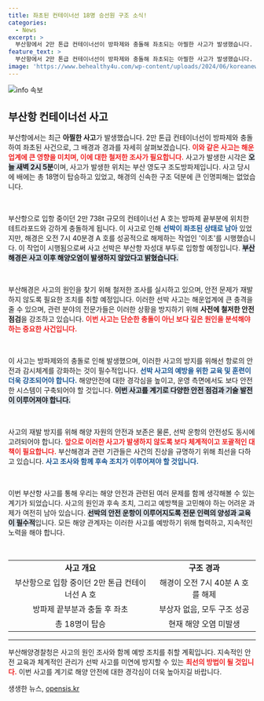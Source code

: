 ```yaml
---
title: 좌초된 컨테이너선 18명 승선원 구조 소식!
categories:
  - News
excerpt: >
  부산항에서 2만 톤급 컨테이너선이 방파제와 충돌해 좌초되는 아찔한 사고가 발생했습니다. 승선원 모두 구조됐지만 사고 원인 조사에 나선 해경은 선박의 안전과 해양 환경을 지키기 위해 긴장 상태를 유지하고 있습니다. 클릭해서 자세한 내용을 확인해보세요!
feature_text: >
  부산항에서 2만 톤급 컨테이너선이 방파제와 충돌해 좌초되는 아찔한 사고가 발생했습니다. 승선원 모두 구조됐지만 사고 원인 조사에 나선 해경은 선박의 안전과 해양 환경을 지키기 위해 긴장 상태를 유지하고 있습니다. 클릭해서 자세한 내용을 확인해보세요!
image: 'https://www.behealthy4u.com/wp-content/uploads/2024/06/koreanews.jpg'
---
```


<p><img src="https://www.behealthy4u.com/wp-content/uploads/2024/06/koreanews.jpg" alt="info 속보" /></p>

<h2 data-ke-size="size26">부산항 컨테이너선 사고</h2>

<p data-ke-size="size16">부산항에서는 최근 <b>아찔한 사고</b>가 발생했습니다. 2만 톤급 컨테이너선이 방파제와 충돌하여 좌초된 사건으로, 그 배경과 경과를 자세히 살펴보겠습니다. <b><span style="color: #ee2323;">이와 같은 사고는 해운업계에 큰 영향을 미치며, 이에 대한 철저한 조사가 필요합니다.</span></b> 사고가 발생한 시각은 <b><span style="background-color: #21538527;">오늘 새벽 2시 5분</span></b>이며, 사고가 발생한 위치는 부산 영도구 조도방파제입니다. 사고 당시에 배에는 총 18명이 탑승하고 있었고, 해경의 신속한 구조 덕분에 큰 인명피해는 없었습니다.</p>

<p data-ke-size="size16">&nbsp;</p>

<p>부산항으로 입항 중이던 2만 738t 규모의 컨테이너선 A 호는 방파제 끝부분에 위치한 테트라포드와 강하게 충돌하게 됩니다. 이 사고로 인해 <b><span style="color: #1a5490;">선박이 좌초된 상태로 남아</span></b> 있었지만, 해경은 오전 7시 40분경 A 호를 성공적으로 해제하는 작업인 '이초'를 시행했습니다. 이 작업이 시행됨으로써 사고 선박은 부산항 자성대 부두로 입항할 예정입니다. <b><span style="background-color: #21538527;">부산해경은 사고 이후 해양오염이 발생하지 않았다고 밝혔습니다.</span></b></p>

<p data-ke-size="size16">&nbsp;</p>

<p>부산해경은 사고의 원인을 찾기 위해 철저한 조사를 실시하고 있으며, 안전 문제가 재발하지 않도록 필요한 조치를 취할 예정입니다. 이러한 선박 사고는 해운업계에 큰 충격을 줄 수 있으며, 관련 분야의 전문가들은 이러한 상황을 방지하기 위해 <b>사전에 철저한 안전 점검</b>을 강조하고 있습니다. <b><span style="color: #ee2323;">이번 사고는 단순한 충돌이 아닌 보다 깊은 원인을 분석해야 하는 중요한 사건입니다.</span></b></p>

<p data-ke-size="size16">&nbsp;</p>

<p>이 사고는 방파제와의 충돌로 인해 발생했으며, 이러한 사고의 방지를 위해선 항로의 안전과 감시체계를 강화하는 것이 필수적입니다. <b><span style="color: #1a5490;">선박 사고의 예방을 위한 교육 및 훈련이 더욱 강조되어야 합니다.</span></b> 해양안전에 대한 경각심을 높이고, 운영 측면에서도 보다 안전한 시스템이 구축되어야 할 것입니다. <b><span style="background-color: #21538527;">이번 사고를 계기로 다양한 안전 점검과 기술 발전이 이루어져야 합니다.</span></b></p>

<p data-ke-size="size16">&nbsp;</p>

<p>사고의 재발 방지를 위해 해양 자원의 안전과 보존은 물론, 선박 운항의 안전성도 동시에 고려되어야 합니다. <b><span style="color: #ee2323;">앞으로 이러한 사고가 발생하지 않도록 보다 체계적이고 포괄적인 대책이 필요합니다.</span></b> 부산해경과 관련 기관들은 사건의 진상을 규명하기 위해 최선을 다하고 있습니다. <b><span style="color: #1a5490;">사고 조사와 함께 후속 조치가 이루어져야 할 것입니다.</span></b></p>

<p data-ke-size="size16">&nbsp;</p>

<p>이번 부산항 사고를 통해 우리는 해양 안전과 관련된 여러 문제를 함께 생각해볼 수 있는 계기가 되었습니다. 사고의 원인과 후속 조치, 그리고 예방책을 고민해야 하는 어려운 과제가 여전히 남아 있습니다. <b><span style="background-color: #21538527;">선박의 안전 운항이 이루어지도록 전문 인력의 양성과 교육이 필수적</span></b>입니다. 모든 해양 관계자는 이러한 사고를 예방하기 위해 협력하고, 지속적인 노력을 해야 합니다.</p>

<p data-ke-size="size16">&nbsp;</p>

<table>
<tr>
<td style="text-align: center; height: 17px;"><b>사고 개요</b></td>
<td style="text-align: center; height: 17px;"><b>구조 경과</b></td>
</tr>
<tr>
<td style="text-align: center; height: 17px;">부산항으로 입항 중이던 2만 톤급 컨테이너선 A 호</td>
<td style="text-align: center; height: 17px;">해경이 오전 7시 40분 A 호를 해제</td>
</tr>
<tr>
<td style="text-align: center; height: 17px;">방파제 끝부분과 충돌 후 좌초</td>
<td style="text-align: center; height: 17px;">부상자 없음, 모두 구조 성공</td>
</tr>
<tr>
<td style="text-align: center; height: 17px;">총 18명이 탑승</td>
<td style="text-align: center; height: 17px;">현재 해양 오염 미발생</td>
</tr>
</table>

<hr>

<p data-ke-size="size16">부산해양경찰청은 사고의 원인 조사와 함께 예방 조치를 취할 계획입니다. 지속적인 안전 교육과 체계적인 관리가 선박 사고를 미연에 방지할 수 있는 <b><span style="color: #ee2323;">최선의 방법이 될 것입니다.</span></b> 이번 사고를 계기로 해양 안전에 대한 경각심이 더욱 높아지길 바랍니다.</p>
생생한 뉴스, <a href="https://opensis.kr" rel="dofollow">opensis.kr</a>



